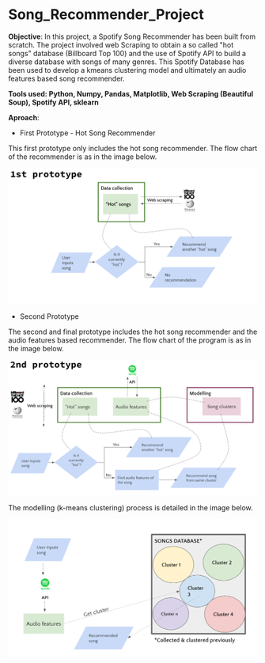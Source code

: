# Song_Recommender_Project

**Objective**: In this project, a Spotify Song Recommender has been built from scratch. The project involved web Scraping to obtain a so called "hot songs" database (Billboard Top 100) and the use of Spotify API to build a diverse database with songs of many genres. This Spotify Database has been used to develop a kmeans clustering model and ultimately an audio features based song recommender.

**Tools used: Python, Numpy, Pandas, Matplotlib, Web Scraping (Beautiful Soup), Spotify API, sklearn**

**Aproach**: 

- First Prototype - Hot Song Recommender

This first prototype only includes the hot song recommender. The flow chart of the recommender is as in the image below.

![1st_Prototype_Img](Images/1st_Prototype.png)


- Second Prototype

The second and final prototype includes the hot song recommender and the audio features based recommender. The flow chart of the program is as in the image below.

![2nd_Prototype_Img](Images/2nd_Prototype.png)

The modelling (k-means clustering) process is detailed in the image below.

![clustering_img](Images/Clustering.png)